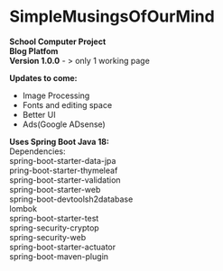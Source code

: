 # SimpleMusingsOfOurMind
**School Computer Project** <br>
**Blog Platfom**<br>
**Version 1.0.0** - >  only 1 working page

**Updates to come:**
- Image Processing
- Fonts and editing space
- Better UI
- Ads(Google ADsense)

**Uses Spring Boot Java 18:** <br>
Dependencies: <br>
spring-boot-starter-data-jpa<br>
pring-boot-starter-thymeleaf<br>
spring-boot-starter-validation<br>
spring-boot-starter-web<br>
spring-boot-devtoolsh2database<br>
lombok<br>
spring-boot-starter-test<br>
spring-security-cryptop<br>
spring-security-web<br>
spring-boot-starter-actuator<br>
spring-boot-maven-plugin<br>


